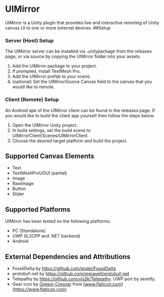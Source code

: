 # UIMirror
UIMirror is a Unity plugin that provides live and interactive remoting of Unity canvas UI to one or more external devices.
##Setup

### Server (Host) Setup

The UIMirror server can be installed via .unitypackage from the releases page, or via source by copying the UIMirror folder into your assets.

1. Add the UIMirror package to your project.
2. If prompted, install TextMesh Pro.
3. Add the UIMirror prefab to your scene.
4. (optional) Set the UIMirrorSource Canvas field to the canvas that you would like to remote.

### Client (Remote) Setup
An Android apk of the UIMirror client can be found in the releases page. If you would like to build the client app yourself then follow the steps below.

1. Open the UIMirror Unity project.
2. In build settings, set the build scene to UIMirrorClient/Scenes/UIMirrorClient.
3. Choose the desired target platform and build the project.

## Supported Canvas Elements
- Text
- TextMeshProUGUI (partial)
- Image
- RawImage
- Button
- Slider

## Supported Platforms
UIMirror has been tested on the following platforms:
- PC (Standalone)
- UWP (IL2CPP and .NET backend)
- Android

## External Dependencies and Attributions
- FossilDelta by <https://github.com/endel/FossilDelta>
- protobuf-net by <https://github.com/mgravell/protobuf-net>
- Telepathy by <https://github.com/vis2k/Telepathy>. UWP port by sereilly.
- Gear icon by [Gregor-Cresnar](https://www.flaticon.com/authors/gregor-cresnar) from [www.flaticon.com](https://www.flaticon.com)

